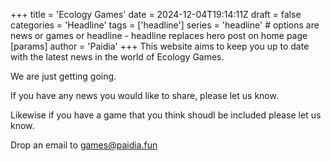 +++
title = 'Ecology Games'
date = 2024-12-04T19:14:11Z
draft = false
categories = 'Headline'
tags = ['headline']
series = 'headline' # options are news or games or headline - headline replaces hero post on home page
[params]
  author = 'Paidia'
+++
This website aims to keep you up to date with the latest news in the world of Ecology Games.
<!--more-->
We are just getting going.

If you have any news you would like to share, please let us know.

Likewise if you have a game that you think shoudl be included please let us know.

Drop an email to games@paidia.fun

